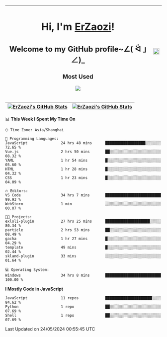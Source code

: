 |<h1>Hi, I'm <a href="https://github.com/erzaozi">ErZaozi</a>! </h1><h2>Welcome to my GitHub profile~∠( ᐛ 」∠)_</h2><p><h3>Most Used</h3><img src="https://skillicons.dev/icons?i=github,vscode,visualstudio,ubuntu,postman,pycharm,webstorm,git,docker"></p>|<img decoding="async" align=center src="https://cdn.jsdelivr.net/gh/erzaozi/erzaozi/image.gif" width="100%">|
| ----- | ----- |

| <a href="https://github.com/erzaozi"><img align="center" src="https://github-readme-stats.vercel.app/api/top-langs/?username=erzaozi&title_color=44cef6&text_color=4b5cc4&icon_color=2bbc8a&bg_color=white&langs_count=4&hide_border=true" alt="ErZaozi's GitHub Stats" /></a> | <a href="https://github.com/erzaozi"><img align="center" src="https://github-readme-stats.vercel.app/api?username=erzaozi&show_icons=true&line_height=27&count_private=true&title_color=44cef6&text_color=4b5cc4&icon_color=2bbc8a&bg_color=white&hide_border=true" alt="ErZaozi's GitHub Stats" /></a> |
| ----- | ----- |
<!--START_SECTION:waka-->
📊 **This Week I Spent My Time On** 

```text
🕑︎ Time Zone: Asia/Shanghai

💬 Programming Languages: 
JavaScript               24 hrs 48 mins      ██████████████████░░░░░░░   72.65 % 
Vue.js                   2 hrs 50 mins       ██░░░░░░░░░░░░░░░░░░░░░░░   08.32 % 
YAML                     1 hr 54 mins        █░░░░░░░░░░░░░░░░░░░░░░░░   05.60 % 
HTML                     1 hr 28 mins        █░░░░░░░░░░░░░░░░░░░░░░░░   04.32 % 
CSS                      1 hr 23 mins        █░░░░░░░░░░░░░░░░░░░░░░░░   04.09 % 

🔥 Editors: 
VS Code                  34 hrs 7 mins       █████████████████████████   99.93 % 
WebStorm                 1 min               ░░░░░░░░░░░░░░░░░░░░░░░░░   00.07 % 

🐱‍💻 Projects: 
exloli-plugin            27 hrs 25 mins      ████████████████████░░░░░   80.34 % 
particle                 2 hrs 53 mins       ██░░░░░░░░░░░░░░░░░░░░░░░   08.49 % 
gacha                    1 hr 27 mins        █░░░░░░░░░░░░░░░░░░░░░░░░   04.29 % 
template                 49 mins             █░░░░░░░░░░░░░░░░░░░░░░░░   02.44 % 
skland-plugin            33 mins             ░░░░░░░░░░░░░░░░░░░░░░░░░   01.64 % 

💻 Operating System: 
Windows                  34 hrs 8 mins       █████████████████████████   100.00 % 
```

**I Mostly Code in JavaScript** 

```text
JavaScript               11 repos            █████████████████████░░░░   84.62 % 
Python                   1 repo              ██░░░░░░░░░░░░░░░░░░░░░░░   07.69 % 
Shell                    1 repo              ██░░░░░░░░░░░░░░░░░░░░░░░   07.69 % 
```




 Last Updated on 24/05/2024 00:55:45 UTC
<!--END_SECTION:waka-->
